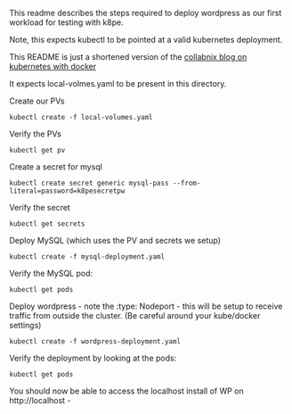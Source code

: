 This readme describes the steps required to deploy wordpress as our first workload for testing with k8pe.

Note, this expects kubectl to be pointed at a valid kubernetes deployment.

This README is just a shortened version of the [collabnix blog on kubernetes with docker](http://collabnix.com/a-first-look-at-kubernetes-integrated-docker-for-mac-platform/)

It expects local-volmes.yaml to be present in this directory.

Create our PVs
```
kubectl create -f local-volumes.yaml
```

Verify the PVs
```
kubectl get pv
```

Create a secret for mysql
```
kubectl create secret generic mysql-pass --from-literal=password=k8pesecretpw
```

Verify the secret
```
kubectl get secrets
```

Deploy MySQL (which uses the PV and secrets we setup)
```
kubectl create -f mysql-deployment.yaml
```

Verify the MySQL pod:
```
kubectl get pods
```

Deploy wordpress - note the :type: Nodeport - this will be setup to receive traffic from outside the cluster. (Be careful around your kube/docker settings)
```
kubectl create -f wordpress-deployment.yaml
```

Verify the deployment by looking at the pods:
```
kubectl get pods
```

You should now be able to access the localhost install of WP on http://localhost -
